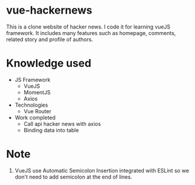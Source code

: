 # vue-hackernews

This is a clone website of hacker news. I code it for learning vueJS framework. It includes many features such as homepage, comments, related story and profile of authors.

# Knowledge used
* JS Framework
  * VueJS
  * MomentJS
  * Axios
* Technologies
  * Vue Router
* Work completed
  * Call api hacker news with axios
  * Binding data into table

# Note

1. VueJS use Automatic Semicolon Insertion integrated with ESLint so we don't need to add semicolon at the end of lines.
